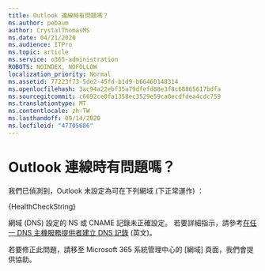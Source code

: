 ```yaml
---
title: Outlook 連線時有問題嗎？
ms.author: pebaum
author: CrystalThomasMS
ms.date: 04/21/2020
ms.audience: ITPro
ms.topic: article
ms.service: o365-administration
ROBOTS: NOINDEX, NOFOLLOW
localization_priority: Normal
ms.assetid: 77223f73-5de2-45fd-b1d9-b66460148314
ms.openlocfilehash: 3ac94a22ebf35a79dfefd88e3f8c68865617bdfa
ms.sourcegitcommit: c6692ce0fa1358ec3529e59ca0ecdfdea4cdc759
ms.translationtype: MT
ms.contentlocale: zh-TW
ms.lasthandoff: 09/14/2020
ms.locfileid: "47705686"
---
```

# <a name="having-issues-getting-outlook-to-connect"></a>Outlook 連線時有問題嗎？

我們已偵測到，Outlook 未設定為可在下列網域 (下正常運作) ：
  
{HealthCheckString}
  
網域 (DNS) 設定的 NS 或 CNAME 記錄未正確設定。 若要詳細指示，請參考[在任一 DNS 主機服務提供者建立 DNS 記錄](https://docs.microsoft.com/microsoft-365/admin/get-help-with-domains/create-dns-records-at-any-dns-hosting-provider) (英文)。 
  
若要修正此問題，請移至 Microsoft 365 系統管理中心的 [網域][](https://admin.microsoft.com/adminportal/home#/Domains) 頁面，我們會提供協助。 